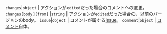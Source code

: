 `changes`|`object` | アクションが`edited`だった場合のコメントへの変更。 `changes[body][from]` |`string` | アクションが`edited`だった場合の、以前のバージョンのbody。 `issue`|`object` | コメントが属する[Issue](/rest/reference/issues)。 `comment`|`object` | [コメント](/rest/reference/issues#comments)自体。
